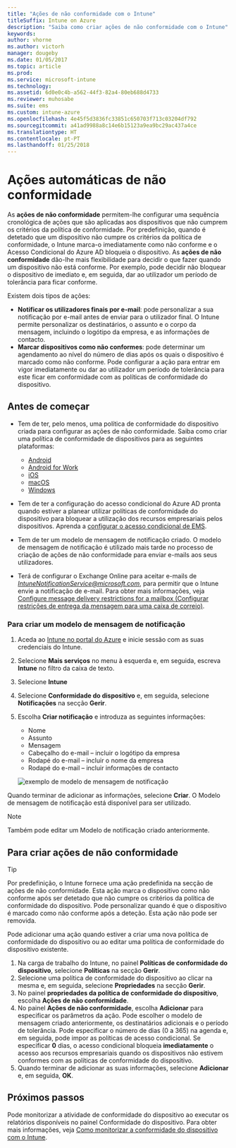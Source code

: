 ```yaml
---
title: "Ações de não conformidade com o Intune"
titleSuffix: Intune on Azure
description: "Saiba como criar ações de não conformidade com o Intune"
keywords: 
author: vhorne
ms.author: victorh
manager: dougeby
ms.date: 01/05/2017
ms.topic: article
ms.prod: 
ms.service: microsoft-intune
ms.technology: 
ms.assetid: 6d0e0c4b-a562-44f3-82a4-80eb688d4733
ms.reviewer: muhosabe
ms.suite: ems
ms.custom: intune-azure
ms.openlocfilehash: 4e45f5d3836fc33851c650703f713c03204df792
ms.sourcegitcommit: a41ad9988a8c14e6b15123a9ea9bc29ac437a4ce
ms.translationtype: HT
ms.contentlocale: pt-PT
ms.lasthandoff: 01/25/2018
---
```

# <a name="automate-actions-for-noncompliance"></a>Ações automáticas de não conformidade

As **ações de não conformidade** permitem-lhe configurar uma sequência cronológica de ações que são aplicadas aos dispositivos que não cumprem os critérios da política de conformidade. Por predefinição, quando é detetado que um dispositivo não cumpre os critérios da política de conformidade, o Intune marca-o imediatamente como não conforme e o Acesso Condicional do Azure AD bloqueia o dispositivo. As **ações de não conformidade** dão-lhe mais flexibilidade para decidir o que fazer quando um dispositivo não está conforme. Por exemplo, pode decidir não bloquear o dispositivo de imediato e, em seguida, dar ao utilizador um período de tolerância para ficar conforme.

Existem dois tipos de ações:

-   **Notificar os utilizadores finais por e-mail**: pode personalizar a sua notificação por e-mail antes de enviar para o utilizador final. O Intune permite personalizar os destinatários, o assunto e o corpo da mensagem, incluindo o logótipo da empresa, e as informações de contacto.
-   **Marcar dispositivos como não conformes**: pode determinar um agendamento ao nível do número de dias após os quais o dispositivo é marcado como não conforme. Pode configurar a ação para entrar em vigor imediatamente ou dar ao utilizador um período de tolerância para este ficar em conformidade com as políticas de conformidade do dispositivo.

## <a name="before-you-begin"></a>Antes de começar

- Tem de ter, pelo menos, uma política de conformidade do dispositivo criada para configurar as ações de não conformidade. Saiba como criar uma política de conformidade de dispositivos para as seguintes plataformas:

    -   [Android](compliance-policy-create-android.md)
    -   [Android for Work](compliance-policy-create-android-for-work.md)
    -   [iOS](compliance-policy-create-ios.md)
    -   [macOS](compliance-policy-create-mac-os.md)
    -   [Windows](compliance-policy-create-windows.md)

- Tem de ter a configuração do acesso condicional do Azure AD pronta quando estiver a planear utilizar políticas de conformidade do dispositivo para bloquear a utilização dos recursos empresariais pelos dispositivos. Aprenda a [configurar o acesso condicional de EMS](https://docs.microsoft.com/azure/active-directory/active-directory-conditional-access).

- Tem de ter um modelo de mensagem de notificação criado. O modelo de mensagem de notificação é utilizado mais tarde no processo de criação de ações de não conformidade para enviar e-mails aos seus utilizadores.

- Terá de configurar o Exchange Online para aceitar e-mails de *IntuneNotificationService@microsoft.com*, para permitir que o Intune envie a notificação de e-mail. Para obter mais informações, veja [Configure message delivery restrictions for a mailbox (Configurar restrições de entrega da mensagem para uma caixa de correio)](https://technet.microsoft.com/library/bb397214(v=exchg.160).aspx).

### <a name="to-create-a-notification-message-template"></a>Para criar um modelo de mensagem de notificação

1. Aceda ao [Intune no portal do Azure](https://portal.azure.com) e inicie sessão com as suas credenciais do Intune.
2. Selecione **Mais serviços** no menu à esquerda e, em seguida, escreva **Intune** no filtro da caixa de texto.
3. Selecione **Intune**
4. Selecione **Conformidade do dispositivo** e, em seguida, selecione **Notificações** na secção **Gerir**.
5. Escolha **Criar notificação** e introduza as seguintes informações:
    - Nome
    - Assunto
    - Mensagem
    - Cabeçalho do e-mail – incluir o logótipo da empresa
    - Rodapé do e-mail – incluir o nome da empresa
    - Rodapé do e-mail – incluir informações de contacto

   ![exemplo de modelo de mensagem de notificação](./media/actionsfornoncompliance-1.PNG)

Quando terminar de adicionar as informações, selecione **Criar**. O Modelo de mensagem de notificação está disponível para ser utilizado.

> [!NOTE] 
> Também pode editar um Modelo de notificação criado anteriormente.

## <a name="to-create-actions-for-non-compliance"></a>Para criar ações de não conformidade

> [!TIP]
> Por predefinição, o Intune fornece uma ação predefinida na secção de ações de não conformidade. Esta ação marca o dispositivo como não conforme após ser detetado que não cumpre os critérios da política de conformidade do dispositivo. Pode personalizar quando é que o dispositivo é marcado como não conforme após a deteção. Esta ação não pode ser removida.

Pode adicionar uma ação quando estiver a criar uma nova política de conformidade do dispositivo ou ao editar uma política de conformidade do dispositivo existente.

1.  Na carga de trabalho do Intune, no painel **Políticas de conformidade do dispositivo**, selecione **Políticas** na secção **Gerir**.
2.  Selecione uma política de conformidade do dispositivo ao clicar na mesma e, em seguida, selecione **Propriedades** na secção **Gerir**.
3.  No painel **propriedades da política de conformidade do dispositivo**, escolha **Ações de não conformidade**.
4.  No painel **Ações de não conformidade**, escolha **Adicionar** para especificar os parâmetros da ação. Pode escolher o modelo de mensagem criado anteriormente, os destinatários adicionais e o período de tolerância. Pode especificar o número de dias (0 a 365) na agenda e, em seguida, pode impor as políticas de acesso condicional. Se especificar **0** dias, o acesso condicional bloqueia **imediatamente** o acesso aos recursos empresariais quando os dispositivos não estivem conformes com as políticas de conformidade do dispositivo.
5.  Quando terminar de adicionar as suas informações, selecione **Adicionar** e, em seguida, **OK**.

## <a name="next-steps"></a>Próximos passos
Pode monitorizar a atividade de conformidade do dispositivo ao executar os relatórios disponíveis no painel Conformidade do dispositivo. Para obter mais informações, veja [Como monitorizar a conformidade do dispositivo com o Intune](device-compliance-monitor.md).

